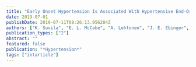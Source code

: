 ```yaml
---
title: "Early Onset Hypertension Is Associated With Hypertensive End-Organ Damage Already by MidLife"
date: 2019-07-01
publishDate: 2019-07-11T08:26:13.956204Z
authors: ["K. Suvila", "E. L. McCabe", "A. Lehtonen", "J. E. Ebinger", "J. A. C. Lima", "S. Cheng", "T. J. Niiranen"]
publication_types: ["2"]
abstract: ""
featured: false
publication: "*Hypertension*"
tags: ["intarticle"]
---
```



